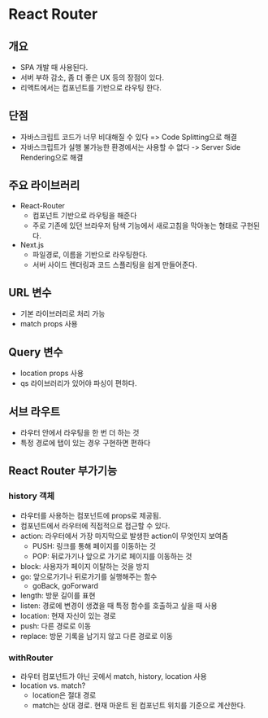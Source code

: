# React Router
## 개요
- SPA 개발 때 사용된다.
- 서버 부하 감소, 좀 더 좋은 UX 등의 장점이 있다.
- 리액트에서는 컴포넌트를 기반으로 라우팅 한다.

## 단점
- 자바스크립트 코드가 너무 비대해질 수 있다 => Code Splitting으로 해결
- 자바스크립트가 실행 불가능한 환경에서는 사용할 수 없다 -> Server Side Rendering으로 해결

## 주요 라이브러리
- React-Router
    - 컴포넌트 기반으로 라우팅을 해준다
    - 주로 기존에 있던 브라우저 탐색 기능에서 새로고침을 막아놓는 형태로 구현된다.
- Next.js
    - 파일경로, 이름을 기반으로 라우팅한다.
    - 서버 사이드 렌더링과 코드 스플리팅을 쉽게 만들어준다.

## URL 변수
- 기본 라이브러리로 처리 가능
- match props 사용

## Query 변수
- location props 사용
- qs 라이브러리가 있어야 파싱이 편하다.

## 서브 라우트
- 라우터 안에서 라우팅을 한 번 더 하는 것
- 특정 경로에 탭이 있는 경우 구현하면 편하다

## React Router 부가기능
### history 객체
- 라우터를 사용하는 컴포넌트에 props로 제공됨.
- 컴포넌트에서 라우터에 직접적으로 접근할 수 있다.
- action: 라우터에서 가장 마지막으로 발생한 action이 무엇인지 보여줌
    - PUSH: 링크를 통해 페이지를 이동하는 것
    - POP: 뒤로가기나 앞으로 가기로 페이지를 이동하는 것
- block: 사용자가 페이지 이탈하는 것을 방지
- go: 앞으로가기나 뒤로가기를 실행해주는 함수
    - goBack, goForward
- length: 방문 길이를 표현
- listen: 경로에 변경이 생겼을 때 특정 함수를 호출하고 싶을 때 사용
- location: 현재 자신이 있는 경로
- push: 다른 경로로 이동
- replace: 방문 기록을 남기지 않고 다른 경로로 이동

### withRouter
- 라우터 컴포넌트가 아닌 곳에서 match, history, location 사용
- location vs. match?
    - location은 절대 경로
    - match는 상대 경로. 현재 마운트 된 컴포넌트 위치를 기준으로 계산한다.
